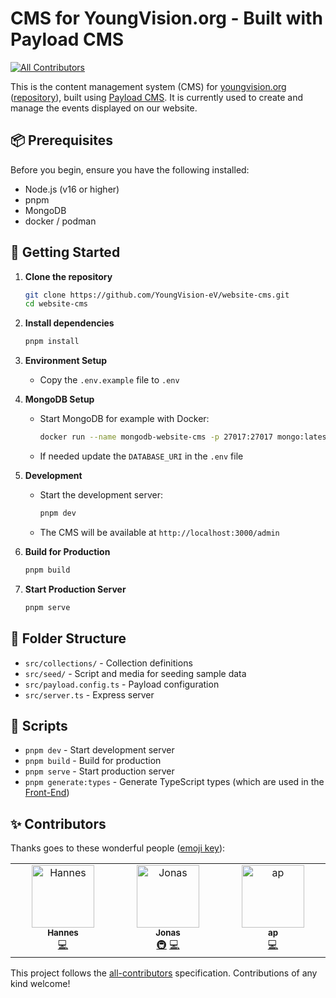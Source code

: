 # CMS for YoungVision.org - Built with Payload CMS

<!-- ALL-CONTRIBUTORS-BADGE:START - Do not remove or modify this section -->
[![All Contributors](https://img.shields.io/badge/all_contributors-3-orange.svg?style=flat-square)](#contributors-)
<!-- ALL-CONTRIBUTORS-BADGE:END -->

This is the content management system (CMS) for [youngvision.org](https://www.youngvision.org/) ([repository](https://github.com/YoungVision-eV/website)), built using [Payload CMS](https://payloadcms.com/). It is currently used to create and manage the events displayed on our website.

## 📦 Prerequisites

Before you begin, ensure you have the following installed:
- Node.js (v16 or higher)
- pnpm
- MongoDB
- docker / podman

## 🏃 Getting Started

1. **Clone the repository**
   ```bash
   git clone https://github.com/YoungVision-eV/website-cms.git
   cd website-cms
   ```

1. **Install dependencies**
   ```bash
   pnpm install
   ```

1. **Environment Setup**
   - Copy the `.env.example` file to `.env`

1. **MongoDB Setup**
   - Start MongoDB for example with Docker:
     ```bash
     docker run --name mongodb-website-cms -p 27017:27017 mongo:latest
     ```
   - If needed update the `DATABASE_URI` in the `.env` file

1. **Development**
   - Start the development server:
     ```bash
     pnpm dev
     ```
   - The CMS will be available at `http://localhost:3000/admin`

1. **Build for Production**
   ```bash
   pnpm build
   ```

1. **Start Production Server**
   ```bash
   pnpm serve
   ```

## 📂 Folder Structure

- `src/collections/` - Collection definitions
- `src/seed/` - Script and media for seeding sample data
- `src/payload.config.ts` - Payload configuration
- `src/server.ts` - Express server

## 📜 Scripts

- `pnpm dev` - Start development server
- `pnpm build` - Build for production
- `pnpm serve` - Start production server
- `pnpm generate:types` - Generate TypeScript types (which are used in the [Front-End](https://github.com/YoungVision-eV/website))

## ✨ Contributors 

Thanks goes to these wonderful people ([emoji key](https://allcontributors.org/docs/en/emoji-key)):

<!-- ALL-CONTRIBUTORS-LIST:START - Do not remove or modify this section -->
<!-- prettier-ignore-start -->
<!-- markdownlint-disable -->
<table>
  <tbody>
    <tr>
      <td align="center" valign="top" width="14.28%"><a href="https://github.com/Han2-Ro"><img src="https://avatars.githubusercontent.com/u/127860003?v=4?s=100" width="100px;" alt="Hannes"/><br /><sub><b>Hannes</b></sub></a><br /><a href="https://github.com/YoungVision-eV/website-cms/commits?author=Han2-Ro" title="Code">💻</a></td>
      <td align="center" valign="top" width="14.28%"><a href="http://bulik.dev"><img src="https://avatars.githubusercontent.com/u/9407731?v=4?s=100" width="100px;" alt="Jonas"/><br /><sub><b>Jonas</b></sub></a><br /><a href="#infra-MrGreenTea" title="Infrastructure (Hosting, Build-Tools, etc)">🚇</a> <a href="https://github.com/YoungVision-eV/website-cms/commits?author=MrGreenTea" title="Code">💻</a></td>
      <td align="center" valign="top" width="14.28%"><a href="https://github.com/aprevrah"><img src="https://avatars.githubusercontent.com/u/119614085?v=4?s=100" width="100px;" alt="ap"/><br /><sub><b>ap</b></sub></a><br /><a href="https://github.com/YoungVision-eV/website-cms/commits?author=aprevrah" title="Code">💻</a></td>
    </tr>
  </tbody>
</table>

<!-- markdownlint-restore -->
<!-- prettier-ignore-end -->

<!-- ALL-CONTRIBUTORS-LIST:END -->

This project follows the [all-contributors](https://github.com/all-contributors/all-contributors) specification. Contributions of any kind welcome!
